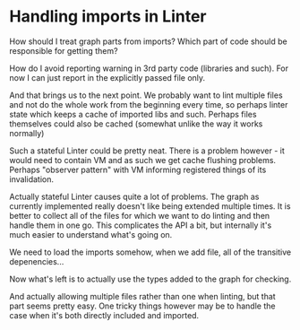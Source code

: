 # Handling imports in Linter

How should I treat graph parts from imports? Which part of code should be responsible for getting them?

How do I avoid reporting warning in 3rd party code (libraries and such).
For now I can just report in the explicitly passed file only.

And that brings us to the next point. We probably want to lint multiple files and not do the whole
work from the beginning every time, so perhaps linter state which keeps a cache of imported libs and such.
Perhaps files themselves could also be cached (somewhat unlike the way it works normally)

Such a stateful Linter could be pretty neat. There is a problem however - it would need to contain VM
and as such we get cache flushing problems. Perhaps "observer pattern" with VM informing registered things of its invalidation.

Actually stateful Linter causes quite a lot of problems. The graph as currently implemented really doesn't like being extended multiple times. It is better to collect all of the files for which we want to do linting and then handle them in one go. This complicates the API a bit, but internally it's much easier to understand what's going on.

We need to load the imports somehow, when we add file, all of the transitive depenencies...

Now what's left is to actually use the types added to the graph for checking.

And actually allowing multiple files rather than one when linting, but that part seems pretty easy. One tricky things however may be to handle the case when it's both directly included and imported.
